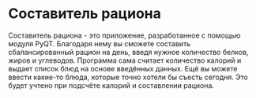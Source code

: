 # Составитель рациона
Составитель рациона - это приложение, разработанное с помощью модуля PyQT. Благодаря нему вы сможете составить сбалансированный рацион на день, введя нужное количество белков, жиров и углеводов. Программа сама считает количество калорий и выдает список блюд на основе введённых данных. Ещё вы можете ввести какие-то блюда, которые точно хотели бы съесть сегодня. Это будет учтено при подсчёте калорий и составлении рациона.
